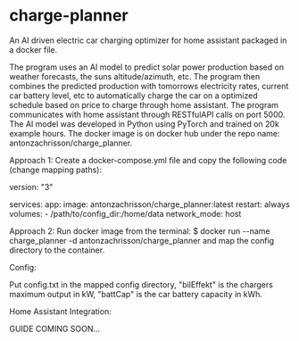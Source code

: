 # charge-planner
An AI driven electric car charging optimizer for home assistant packaged in a docker file.

The program uses an AI model to predict solar power production based on weather forecasts, the suns altitude/azimuth, etc.
The program then combines the predicted production with tomorrows electricity rates, current car battery level, etc to 
automatically charge the car on a optimized schedule based on price to charge through home assistant.
The program communicates with home assistant through RESTfulAPI calls on port 5000.
The AI model was developed in Python using PyTorch and trained on 20k example hours.
The docker image is on docker hub under the repo name: antonzachrisson/charge_planner.

Approach 1:
Create a docker-compose.yml file and copy the following code (change mapping paths):

version: "3"

services:
  app:
    image: antonzachrisson/charge_planner:latest
    restart: always
    volumes:
      - /path/to/config_dir:/home/data
    network_mode: host

Approach 2:
Run docker image from the terminal: $ docker run --name charge_planner -d antonzachrisson/charge_planner
and map the config directory to the container.

Config:

Put config.txt in the mapped config directory, "bilEffekt" is the chargers maximum output in kW, "battCap" is the car battery capacity in kWh.

Home Assistant Integration:

GUIDE COMING SOON...

